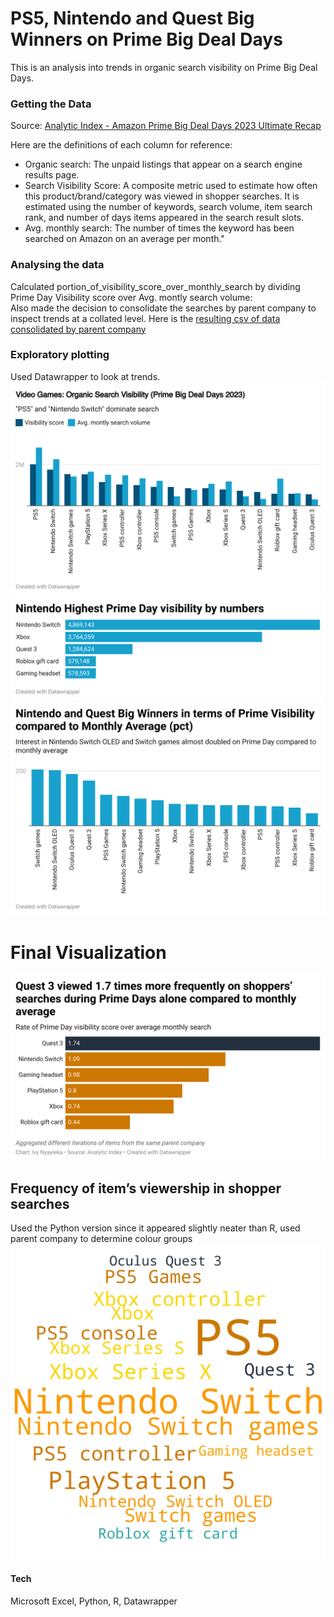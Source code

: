 # PS5, Nintendo and Quest Big Winners on Prime Big Deal Days

This is an analysis into trends in organic search visibility on Prime Big Deal Days. <br/>

### Getting the Data

Source: [Analytic Index - Amazon Prime Big Deal Days 2023 Ultimate Recap](https://8717401.fs1.hubspotusercontent-na1.net/hubfs/8717401/Prime%20Big%20Deal%20Days%202023/Analytic%20Index%20-%20Amazon%20Prime%20Big%20Deal%20Days%202023%20Ultimate%20Recap.pdf)

Here are the definitions of each column for reference: <br/>

* Organic search: The unpaid listings that appear on a search engine results page.
* Search Visibility Score: A composite metric used to estimate how often this product/brand/category was viewed in shopper searches. It is estimated using the number of keywords, search volume, item search rank, and number of days items appeared in the search result slots.
* Avg. monthly search: The number of times the keyword has been searched on Amazon on an average per month."	

### Analysing the data

Calculated portion_of_visibility_score_over_monthly_search by dividing Prime Day Visibility score over Avg. montly search volume: <br/>
Also made the decision to consolidate the searches by parent company to inspect trends at a collated level. Here is the [resulting csv of data consolidated by parent company](https://github.com/ivynyayieka/warc_prime_deals/blob/main/company%20DC%20data%20journalist%20exercise.csv)

### Exploratory plotting
Used Datawrapper to look at trends. 
![Video Games: Organic Search Visibility (Prime Big Deal Days 2023)](tYDn5--span-style-font-family-arial-font-size-15px-white-space-collapse-preserve-background-color-rgb-255-255-255-video-games-organic-search-visibility-prime-big-deal-days-2023-span--1.png)
![Nintendo Highest Prime Day visibility by numbers](irOYq-nintendo-highest-prime-day-visibility-by-numbers-nbsp--1.png)
![Nintendo and Quest Big Winners in terms of Prime Visibility compared to Monthly Average (pct)](O95At-nintendo-and-quest-big-winners-in-terms-of-prime-visibility-compared-to-monthly-average-pct--1.png)

# Final Visualization
![Quest 3 viewed 1.7 times more frequently on shoppers’ searches during Prime Days alone compared to monthly average](EeZMy-quest-3-viewed-1-7-times-more-frequently-on-shoppers-searches-during-prime-days-alone-compared-to-monthly-average-1.png)
## Frequency of item’s viewership in shopper searches
Used the Python version since it appeared slightly neater than R, used parent company to determine colour groups
![Wordcloud](<wordcloud copy-1.jpg>)
#### Tech
Microsoft Excel, Python, R, Datawrapper
